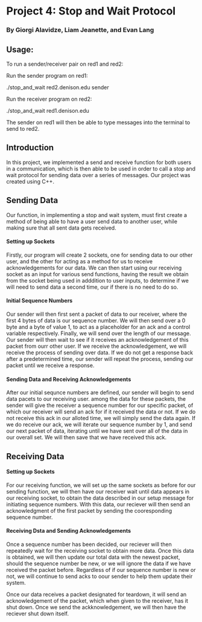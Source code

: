 # Project 4: Stop and Wait Protocol
### By Giorgi Alavidze, Liam Jeanette, and Evan Lang

## Usage:

To run a sender/receiver pair on red1 and red2:

Run the sender program on red1:

./stop_and_wait red2.denison.edu sender

Run the receiver program on red2:

./stop_and_wait red1.denison.edu

The sender on red1 will then be able to type messages into the terminal to send to red2.

## Introduction

In this project, we implemented a send and receive function for both users in a communication, which is then able to be used in order to call a stop and wait protocol for sending data over a series of messages. Our project was created using C++.

## Sending Data

Our function, in implementing a stop and wait system, must first create a method of being able to have a user send data to another user, while making sure that all sent data gets received.

#### Setting up Sockets

Firstly, our program will create 2 sockets, one for sending data to our other user, and the other for acting as a method for us to receive acknowledgements for our data. We can then start using our receiving socket as an input for various send functions, having the result we obtain from the socket being used in adddition to user inputs, to determine if we will need to send data a second time, our if there is no need to do so.

#### Initial Sequence Numbers

Our sender will then first sent a packet of data to our receiver, where the first 4 bytes of data is our sequence number. We will then send over a 0 byte and a byte of value 1, to act as a placeholder for an ack and a control variable respectively. Finally, we will send over the length of our message. Our sender will then wait to see if it receives an acknowledgement of this packet from ourr other user. If we receive the acknowledgement, we will receive the process of sending over data. If we do not get a response back after a predetermined time, our sender will repeat the process, sending our packet until we receive a response.

#### Sending Data and Receiving Acknowledgements

After our initial sequnce numbers are defined, our sender will begin to send data pacets to our receiving user. among the data for these packets, the sender will give the receiver a sequence number for our specific packet, of which our receiver will send an ack for if it received the data or not. If we do  not receive this ack in our alloted time, we will simply send the data again. If we do receive our ack, we will iterate our sequence number by 1, and send our next packet of data, iterating until we have sent over all of the data in our overall set. We will then save that we have received this ack.


## Receiving Data

#### Setting up Sockets

For our receiving function, we will set up the same sockets as before for our sending function, we will then have our receiver wait until data appears in our receiving socket, to obtain the data described in our setup message for initiating sequence numbers. With this data, our reciever will then send an acknowledgment of the first packet by sending the cooresponding sequence number. 

#### Receiving Dsta and Sending Acknowledgements

Once a sequence number has been decided, our reciever will then repeatedly wait for the receiving socket to obtain more data. Once this data is obtained, we will then update our total data with the newest packet, should the sequence number be new, or we will ignore the data if we have received the packet before. Regardless of if our sequence number is new or not, we will continue to send acks to oour sender to help them update their system. 

Once our data receives a packet designated for teardown, it will send an acknowledgement of the packet, which when given to the receiver, has it shut down. Once we send the ackknowledgement, we will then have the reciever shut down itself.
